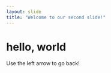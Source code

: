 ```yaml
---
layout: slide
title: "Welcome to our second slide!"
---
```

# hello, world
Use the left arrow to go back!
